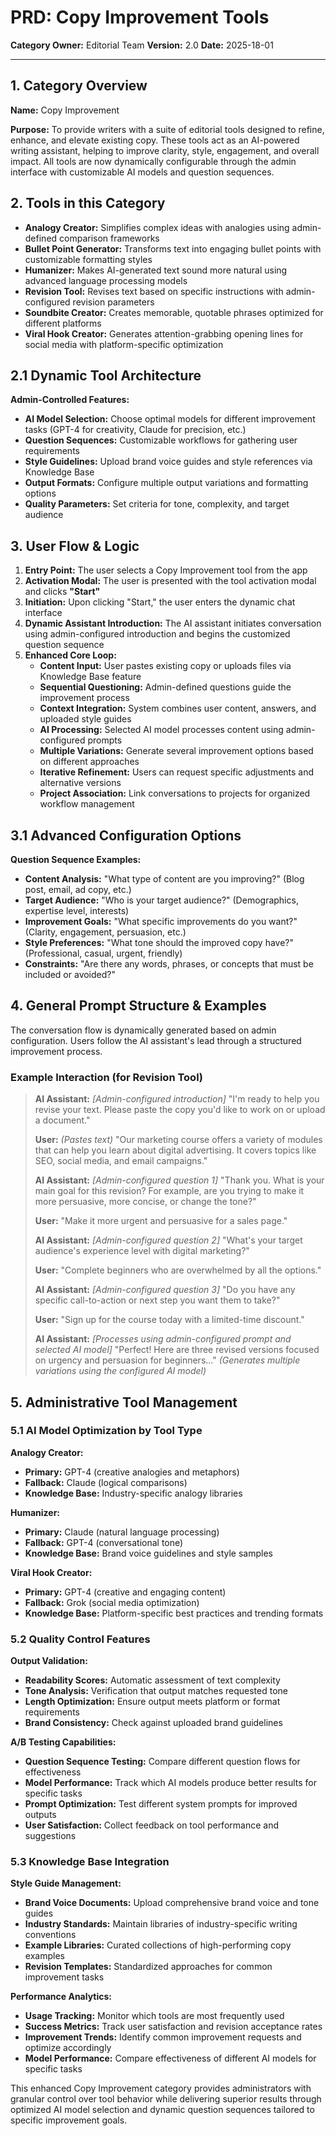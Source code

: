 # PRD: Copy Improvement Tools

**Category Owner:** Editorial Team
**Version:** 2.0
**Date:** 2025-18-01

---

## 1. Category Overview

**Name:** Copy Improvement

**Purpose:** To provide writers with a suite of editorial tools designed to refine, enhance, and elevate existing copy. These tools act as an AI-powered writing assistant, helping to improve clarity, style, engagement, and overall impact. All tools are now dynamically configurable through the admin interface with customizable AI models and question sequences.

## 2. Tools in this Category

- **Analogy Creator:** Simplifies complex ideas with analogies using admin-defined comparison frameworks
- **Bullet Point Generator:** Transforms text into engaging bullet points with customizable formatting styles
- **Humanizer:** Makes AI-generated text sound more natural using advanced language processing models
- **Revision Tool:** Revises text based on specific instructions with admin-configured revision parameters
- **Soundbite Creator:** Creates memorable, quotable phrases optimized for different platforms
- **Viral Hook Creator:** Generates attention-grabbing opening lines for social media with platform-specific optimization

## 2.1 Dynamic Tool Architecture

**Admin-Controlled Features:**
- **AI Model Selection:** Choose optimal models for different improvement tasks (GPT-4 for creativity, Claude for precision, etc.)
- **Question Sequences:** Customizable workflows for gathering user requirements
- **Style Guidelines:** Upload brand voice guides and style references via Knowledge Base
- **Output Formats:** Configure multiple output variations and formatting options
- **Quality Parameters:** Set criteria for tone, complexity, and target audience

## 3. User Flow & Logic

1. **Entry Point:** The user selects a Copy Improvement tool from the app
2. **Activation Modal:** The user is presented with the tool activation modal and clicks **"Start"**
3. **Initiation:** Upon clicking "Start," the user enters the dynamic chat interface
4. **Dynamic Assistant Introduction:** The AI assistant initiates conversation using admin-configured introduction and begins the customized question sequence
5. **Enhanced Core Loop:**
   - **Content Input:** User pastes existing copy or uploads files via Knowledge Base feature
   - **Sequential Questioning:** Admin-defined questions guide the improvement process
   - **Context Integration:** System combines user content, answers, and uploaded style guides
   - **AI Processing:** Selected AI model processes content using admin-configured prompts
   - **Multiple Variations:** Generate several improvement options based on different approaches
   - **Iterative Refinement:** Users can request specific adjustments and alternative versions
   - **Project Association:** Link conversations to projects for organized workflow management

## 3.1 Advanced Configuration Options

**Question Sequence Examples:**
- **Content Analysis:** "What type of content are you improving?" (Blog post, email, ad copy, etc.)
- **Target Audience:** "Who is your target audience?" (Demographics, expertise level, interests)
- **Improvement Goals:** "What specific improvements do you want?" (Clarity, engagement, persuasion, etc.)
- **Style Preferences:** "What tone should the improved copy have?" (Professional, casual, urgent, friendly)
- **Constraints:** "Are there any words, phrases, or concepts that must be included or avoided?"

## 4. General Prompt Structure & Examples

The conversation flow is dynamically generated based on admin configuration. Users follow the AI assistant's lead through a structured improvement process.

### Example Interaction (for Revision Tool)

> **AI Assistant:** *[Admin-configured introduction]* "I'm ready to help you revise your text. Please paste the copy you'd like to work on or upload a document."
>
> **User:** *(Pastes text)* "Our marketing course offers a variety of modules that can help you learn about digital advertising. It covers topics like SEO, social media, and email campaigns."
>
> **AI Assistant:** *[Admin-configured question 1]* "Thank you. What is your main goal for this revision? For example, are you trying to make it more persuasive, more concise, or change the tone?"
>
> **User:** "Make it more urgent and persuasive for a sales page."
>
> **AI Assistant:** *[Admin-configured question 2]* "What's your target audience's experience level with digital marketing?"
>
> **User:** "Complete beginners who are overwhelmed by all the options."
>
> **AI Assistant:** *[Admin-configured question 3]* "Do you have any specific call-to-action or next step you want them to take?"
>
> **User:** "Sign up for the course today with a limited-time discount."
>
> **AI Assistant:** *[Processes using admin-configured prompt and selected AI model]* "Perfect! Here are three revised versions focused on urgency and persuasion for beginners..."
> *(Generates multiple variations using the configured AI model)*

## 5. Administrative Tool Management

### 5.1 AI Model Optimization by Tool Type

**Analogy Creator:**
- **Primary:** GPT-4 (creative analogies and metaphors)
- **Fallback:** Claude (logical comparisons)
- **Knowledge Base:** Industry-specific analogy libraries

**Humanizer:**
- **Primary:** Claude (natural language processing)
- **Fallback:** GPT-4 (conversational tone)
- **Knowledge Base:** Brand voice guidelines and style samples

**Viral Hook Creator:**
- **Primary:** GPT-4 (creative and engaging content)
- **Fallback:** Grok (social media optimization)
- **Knowledge Base:** Platform-specific best practices and trending formats

### 5.2 Quality Control Features

**Output Validation:**
- **Readability Scores:** Automatic assessment of text complexity
- **Tone Analysis:** Verification that output matches requested tone
- **Length Optimization:** Ensure output meets platform or format requirements
- **Brand Consistency:** Check against uploaded brand guidelines

**A/B Testing Capabilities:**
- **Question Sequence Testing:** Compare different question flows for effectiveness
- **Model Performance:** Track which AI models produce better results for specific tasks
- **Prompt Optimization:** Test different system prompts for improved outputs
- **User Satisfaction:** Collect feedback on tool performance and suggestions

### 5.3 Knowledge Base Integration

**Style Guide Management:**
- **Brand Voice Documents:** Upload comprehensive brand voice and tone guides
- **Industry Standards:** Maintain libraries of industry-specific writing conventions
- **Example Libraries:** Curated collections of high-performing copy examples
- **Revision Templates:** Standardized approaches for common improvement tasks

**Performance Analytics:**
- **Usage Tracking:** Monitor which tools are most frequently used
- **Success Metrics:** Track user satisfaction and revision acceptance rates
- **Improvement Trends:** Identify common improvement requests and optimize accordingly
- **Model Performance:** Compare effectiveness of different AI models for specific tasks

This enhanced Copy Improvement category provides administrators with granular control over tool behavior while delivering superior results through optimized AI model selection and dynamic question sequences tailored to specific improvement goals.